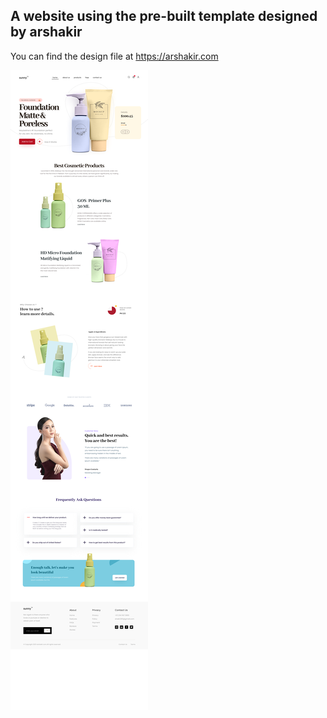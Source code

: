 ## A website using the pre-built template designed by arshakir

You can find the design file at https://arshakir.com

![Screenshot](screenshot.png)
